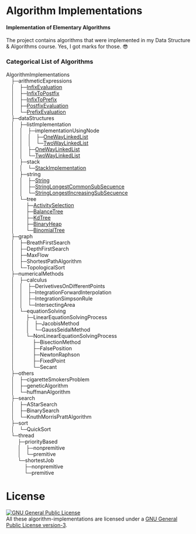 # Algorithm Implementations
#### Implementation of Elementary Algorithms

The project contains algorithms that were implemented in my Data Structure & Algorithms course. Yes, I got marks for those. :sunglasses:

### Categorical List of Algorithms

AlgorithmImplementations <br/>
&emsp;├─arithmeticExpressions <br/>
&emsp;│&emsp;├─<a href="https://github.com/MinhasKamal/AlgorithmImplementations/tree/master/arithmeticExpressions/infixEvaluation">InfixEvaluation</a> <br/>
&emsp;│&emsp;├─<a href="https://github.com/MinhasKamal/AlgorithmImplementations/tree/master/arithmeticExpressions/infixToPostfix">InfixToPostfix</a> <br/>
&emsp;│&emsp;├─<a href="https://github.com/MinhasKamal/AlgorithmImplementations/tree/master/arithmeticExpressions/infixToPrefix">InfixToPrefix</a> <br/>
&emsp;│&emsp;├─<a href="https://github.com/MinhasKamal/AlgorithmImplementations/tree/master/arithmeticExpressions/postfixEvaluation">PostfixEvaluation</a> <br/>
&emsp;│&emsp;└─<a href="https://github.com/MinhasKamal/AlgorithmImplementations/tree/master/arithmeticExpressions/prefixEvaluation">PrefixEvaluation</a> <br/>
&emsp;├─dataStructures <br/>
&emsp;│&emsp;├─listImplementation <br/>
&emsp;│&emsp;│&emsp;├─implementationUsingNode <br/>
&emsp;│&emsp;│&emsp;│&emsp;├─<a href="https://github.com/MinhasKamal/AlgorithmImplementations/blob/master/dataStructures/listImplementation/implementationUsingNode/OneWayLinkedList.cpp">OneWayLinkedList</a> <br/>
&emsp;│&emsp;│&emsp;│&emsp;└─<a href="https://github.com/MinhasKamal/AlgorithmImplementations/blob/master/dataStructures/listImplementation/implementationUsingNode/TwoWayLinkedList.cpp">TwoWayLinkedList</a> <br/>
&emsp;│&emsp;│&emsp;├─<a href="https://github.com/MinhasKamal/AlgorithmImplementations/blob/master/dataStructures/listImplementation/OneWayLinkedList.cpp">OneWayLinkedList</a> <br/>
&emsp;│&emsp;│&emsp;└─<a href="https://github.com/MinhasKamal/AlgorithmImplementations/blob/master/dataStructures/listImplementation/TwoWayLinkedList.cpp">TwoWayLinkedList</a> <br/>
&emsp;│&emsp;├─stack <br/>
&emsp;│&emsp;│&emsp;└─<a href="https://github.com/MinhasKamal/AlgorithmImplementations/blob/master/dataStructures/stack/StackImplementation.c">StackImplementation</a> <br/>
&emsp;│&emsp;├─string <br/>
&emsp;│&emsp;│&emsp;├─<a href="https://github.com/MinhasKamal/AlgorithmImplementations/blob/master/dataStructures/string/String.c">String</a> <br/>
&emsp;│&emsp;│&emsp;├─<a href="https://github.com/MinhasKamal/AlgorithmImplementations/blob/master/dataStructures/string/StringLongestCommonSubSecuence.cpp">StringLongestCommonSubSecuence</a> <br/>
&emsp;│&emsp;│&emsp;└─<a href="https://github.com/MinhasKamal/AlgorithmImplementations/blob/master/dataStructures/string/StringLongestIncreasingSubSecuence.cpp">StringLongestIncreasingSubSecuence</a> <br/>
&emsp;│&emsp;└─tree <br/>
&emsp;│&emsp; &emsp;├─<a href="https://github.com/MinhasKamal/AlgorithmImplementations/tree/master/dataStructures/tree/activitySelection">ActivitySelection</a> <br/>
&emsp;│&emsp; &emsp;├─<a href="https://github.com/MinhasKamal/AlgorithmImplementations/tree/master/dataStructures/tree/balanceTree">BalanceTree</a> <br/>
&emsp;│&emsp; &emsp;├─<a href="https://github.com/MinhasKamal/AlgorithmImplementations/tree/master/dataStructures/tree/kdTree">KdTree</a> <br/>
&emsp;│&emsp; &emsp;├─<a href="https://github.com/MinhasKamal/AlgorithmImplementations/blob/master/dataStructures/tree/BinaryHeap.cpp">BinaryHeap</a> <br/>
&emsp;│&emsp; &emsp;└─<a href="https://github.com/MinhasKamal/AlgorithmImplementations/blob/master/dataStructures/tree/BinomialTree.cpp">BinomialTree</a> <br/>
&emsp;├─graph <br/>
&emsp;│&emsp;├─BreathFirstSearch <br/>
&emsp;│&emsp;├─DepthFirstSearch <br/>
&emsp;│&emsp;├─MaxFlow <br/>
&emsp;│&emsp;├─ShortestPathAlgorithm <br/>
&emsp;│&emsp;└─TopologicalSort <br/>
&emsp;├─numericalMethods <br/>
&emsp;│&emsp;├─calculus <br/>
&emsp;│&emsp;│&emsp;├─DerivetivesOnDifferentPoints <br/>
&emsp;│&emsp;│&emsp;├─IntegrationForwardInterpolation <br/>
&emsp;│&emsp;│&emsp;├─IntegrationSimpsonRule <br/>
&emsp;│&emsp;│&emsp;└─IntersectingArea <br/>
&emsp;│&emsp;└─equationSolving <br/>
&emsp;│&emsp; &emsp;├─LinearEquationSolvingProcess <br/>
&emsp;│&emsp; &emsp;│&emsp;├─JacobisMethod <br/>
&emsp;│&emsp; &emsp;│&emsp;└─GaussSeidalMethod <br/>
&emsp;│&emsp; &emsp;└─NonLinearEquationSolvingProcess <br/>
&emsp;│&emsp; &emsp; &emsp;├─BisectionMethod <br/>
&emsp;│&emsp; &emsp; &emsp;├─FalsePosition <br/>
&emsp;│&emsp; &emsp; &emsp;├─NewtonRaphson <br/>
&emsp;│&emsp; &emsp; &emsp;├─FixedPoint <br/>
&emsp;│&emsp; &emsp; &emsp;└─Secant <br/>
&emsp;├─others <br/>
&emsp;│&emsp;├─cigaretteSmokersProblem <br/>
&emsp;│&emsp;├─geneticAlgorithm <br/>
&emsp;│&emsp;└─huffmanAlgorithm <br/>
&emsp;├─search <br/>
&emsp;│&emsp;├─AStarSearch <br/>
&emsp;│&emsp;├─BinarySearch <br/>
&emsp;│&emsp;└─KnuthMorrisPrattAlgorithm <br/>
&emsp;├─sort <br/>
&emsp;│&emsp;└─QuickSort <br/>
&emsp;└─thread <br/>
&emsp; &emsp;├─priorityBased <br/>
&emsp; &emsp;│&emsp;├─nonpremitive <br/>
&emsp; &emsp;│&emsp;└─premitive <br/>
&emsp; &emsp;└─shortestJob <br/>
&emsp; &emsp; &emsp;├─nonpremitive <br/>
&emsp; &emsp; &emsp;└─premitive <br/>

# License
<a rel="license" href="http://www.gnu.org/licenses/gpl.html"><img alt="GNU General Public License" style="border-width:0" src="http://www.gnu.org/graphics/gplv3-88x31.png" /></a><br/>All these algorithm-implementations are licensed under a <a rel="license" href="http://www.gnu.org/licenses/gpl.html">GNU General Public License version-3</a>.
